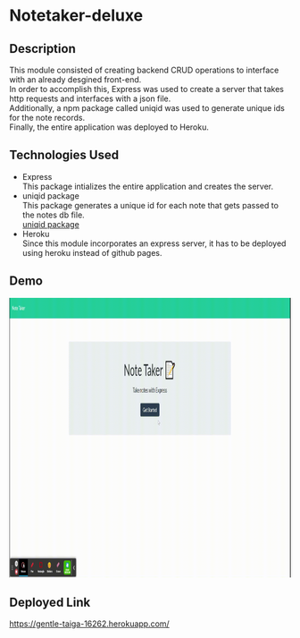 # Notetaker-deluxe

## Description
This module consisted of creating backend CRUD operations to interface with an already desgined front-end.  
In order to accomplish this, Express was used to create a server that takes http requests and interfaces with a json file.  
Additionally, a npm package called uniqid was used to generate unique ids for the note records.  
Finally, the entire application was deployed to Heroku.

## Technologies Used
- Express  
    This package intializes the entire application and creates the server.
- uniqid package  
    This package generates a unique id for each note that gets passed to the notes db file.  
    <a href="https://www.npmjs.com/package/uniqid">uniqid package</a>  
- Heroku  
    Since this module incorporates an express server, it has to be deployed using heroku instead of github pages.

## Demo
<img src="public/NoteTaker Demo.gif" width="1000px" height="500px">

## Deployed Link
https://gentle-taiga-16262.herokuapp.com/